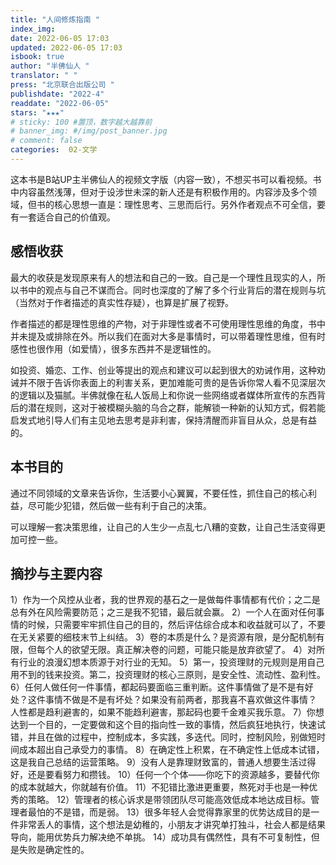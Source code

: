 ```yaml
---
title: "人间修炼指南 "
index_img: 
date: 2022-06-05 17:03
updated: 2022-06-05 17:03
isbook: true
author: "半佛仙人 "
translator: " "
press: "北京联合出版公司 "
publishdate: "2022-4"
readdate: "2022-06-05"
stars: "★★★" 
# sticky: 100 #置顶，数字越大越靠前
# banner_img: #/img/post_banner.jpg
# comment: false
categories:  02-文学
---
```


这本书是B站UP主半佛仙人的视频文字版（内容一致），不想买书可以看视频。书中内容虽然浅薄，但对于设涉世未深的新人还是有积极作用的。内容涉及多个领域，但书的核心思想一直是：理性思考、三思而后行。另外作者观点不可全信，要有一套适合自己的价值观。

<!--more-->

## 感悟收获

最大的收获是发现原来有人的想法和自己的一致。自己是一个理性且现实的人，所以书中的观点与自己不谋而合。同时也深度的了解了多个行业背后的潜在规则与坑（当然对于作者描述的真实性存疑），也算是扩展了视野。

作者描述的都是理性思维的产物，对于非理性或者不可使用理性思维的角度，书中并未提及或排除在外。所以我们在面对大多是事情时，可以带着理性思维，但有时感性也很作用（如爱情），很多东西并不是逻辑性的。

如投资、婚恋、工作、创业等提出的观点和建议可以起到很大的劝诫作用，这种劝诫并不限于告诉你表面上的利害关系，更加难能可贵的是告诉你常人看不见深层次的逻辑以及猫腻。半佛就像在私人饭局上和你说一些网络或者媒体所宣传的东西背后的潜在规则，这对于被模糊头脑的乌合之群，能解锁一种新的认知方式，假若能启发式地引导人们有主见地去思考是非利害，保持清醒而非盲目从众，总是有益的。


## 本书目的

通过不同领域的文章来告诉你，生活要小心翼翼，不要任性，抓住自己的核心利益，尽可能少犯错，然后做一些有利于自己的决策。

可以理解一套决策思维，让自己的人生少一点乱七八糟的变数，让自己生活变得更加可控一些。

## 摘抄与主要内容
1）作为一个风控从业者，我的世界观的基石之一是做每件事情都有代价；之二是总有外在风险需要防范；之三是我不犯错，最后就会赢。
2）一个人在面对任何事情的时候，只需要牢牢抓住自己的目的，然后评估综合成本和收益就可以了，不要在无关紧要的细枝末节上纠结。
3）卷的本质是什么？是资源有限，是分配机制有限，但每个人的欲望无限。真正解决卷的问题，可能只能是放弃欲望了。
4）对所有行业的浪漫幻想本质源于对行业的无知。
5）第一，投资理财的元规则是用自己用不到的钱来投资。第二，投资理财的核心三原则，是安全性、流动性、盈利性。
6）任何人做任何一件事情，都起码要面临三重判断。这件事情做了是不是有好处？这件事情不做是不是有坏处？如果没有前两者，那我喜不喜欢做这件事情？
人性都是趋利避害的，如果不能趋利避害，那起码也要千金难买我乐意。
7）你想达到一个目的，一定要做和这个目的指向性一致的事情，然后疯狂地执行，快速试错，并且在做的过程中，控制成本，多实践，多迭代。同时，控制风险，别做短时间成本超出自己承受力的事情。
8）在确定性上积累，在不确定性上低成本试错，这是我自己总结的运营策略。
9）没有人是靠理财致富的，普通人想要生活过得好，还是要看努力和攒钱。
10）任何一个个体——你吃下的资源越多，要替代你的成本就越大，你就越有价值。
11）不犯错比激进更重要，熬死对手也是一种优秀的策略。
12）管理者的核心诉求是带领团队尽可能高效低成本地达成目标。管理者最怕的不是错，而是弱。
13）很多年轻人会觉得靠家里的优势达成目的是一件非常丢人的事情，这个想法是幼稚的，小朋友才讲究单打独斗，社会人都是结果导向，能用优势兵力解决绝不单挑。
14）成功具有偶然性，具有不可复制性，但是失败是确定性的。


